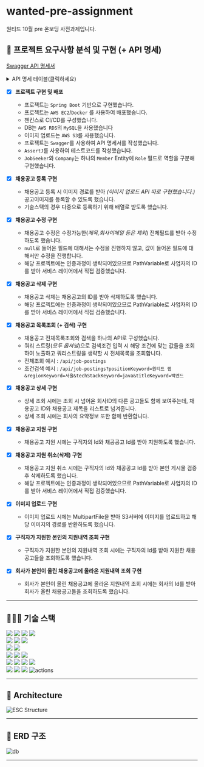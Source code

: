 # wanted-pre-assignment

원티드 10월 pre 온보딩 사전과제입니다.

## 📎 프로젝트 요구사항 분석 및 구현 (+ API 명세)

[Swagger API 명세서](http://3.38.74.180:8080/swagger-ui/index.html#)
<details>
<summary>API 명세 테이블(클릭하세요)</summary>
<table>
  <thead>
    <tr>
      <th>분류</th>
      <th>API</th>
      <th>Method</th>
      <th>Path</th>
      <th>Request</th>
      <th>Response</th>
      <th>Description</th>
    </tr>
  </thead>
  <tbody>
    <tr>
      <td>구직자 API</td>
      <td>내 지원목록조회</td>
      <td><code>GET</code></td>
      <td><code>/api/job-seekers/{memberId}</code></td>
      <td></td>
      <td>  
      <pre><code>
{
"applications": [
  {
    "jobPostingDto": {
      "companyName": "string",
      "country": "string",
      "email": "string",
      "id": 0,
      "imageUrl": "string",
      "position": "string",
      "region": "string",
      "reward": 0,
      "techStacks": ["string"],
      "title": "string"
    },
    "jobSeekerDto": {
      "email": "string",
      "name": "string",
      "phone": "string",
      "resumeImageUrl": "string"
    }
  }
]
        }
        </code></pre>
      </td>
      <td> 구직자 본인이 지원한 지원내역을 조회합니다. </td>
    </tr>
<tr>
      <td>이미지 API</td>
      <td>이미지 업로드</td>
      <td><code>POST</code></td>
      <td><code>/api/images</code></td>
      <td>MultiPartFile 업로드</td>
      <td>
      <pre><code>
{
  "imageUrl": "string"
}
      </code></pre>
      </td>
      <td> 이미지를 업로드하고 호스팅경로를 받습니다. </td>
    </tr>
<tr>
      <td>채용공고 API</td>
      <td>채용공고 등록</td>
      <td><code>POST</code></td>
      <td><code>/api/job-postings/member/{memberId}</code></td>
      <td>
      <pre><code>
{
  "companyEmail": "string",
  "content": "string",
  "imageUrl": "string",
  "position": "string",
  "reward": 0,
  "techStacks": [
    "string"
  ],
  "title": "string"
}
      </code></pre>
      </td>
      <td></td>
      <td> 채용공고를 등록합니다. </td>
    </tr>
     <tr>
      <td>채용공고 API</td>
      <td>채용공고 조회/검색</td>
      <td><code>GET</code></td>
      <td><code>/api/job-postings?positionKeyword={actualPositionKeyword}&regionKeyword={actualRegionKeyword}&techStackKeyword={actualTechStackKeyword}&titleKeyword={actualTitleKeyword}</code></td>
      <td></td>
      <td>
            <pre><code>
{
  "jobPostings": [
    {
      "companyName": "string",
      "country": "string",
      "email": "string",
      "id": 0,
      "imageUrl": "string",
      "position": "string",
      "region": "string",
      "reward": 0,
      "techStacks": [
        "string"
      ],
      "title": "string"
    }
  ]
}
      </code></pre>
      </td>
      <td> 채용공고 전체조회. 쿼리스트링은 옵셔널이며 입력될 경우 해당 검새어들로 필터링된 채용공고를 반환합니다. </td>
    </tr>     
      <tr>
      <td>채용공고 API</td>
      <td>채용공고 상세정보</td>
      <td><code>GET</code></td>
      <td><code>/api/job-postings/{jobPostingId}</code></td>
      <td></td>
      <td>
            <pre><code>
{
  "company": {
    "email": "string",
    "id": 0,
    "imageUrl": "string",
    "name": "string",
    "phone": "string"
  },
  "content": "string",
  "id": 0,
  "imageUrl": "string",
  "position": "string",
  "relations": [
    {
      "id": 0,
      "title": "string"
    }
  ],
  "reward": 0,
  "techStacks": [
    "string"
  ],
  "title": "string"
}
      </code></pre>
      </td>
      <td> 채용공고 상세정보.채용공고의 컨텐츠 및 연관 채용공고를 함께 반환합니다. </td>
    </tr><tr>
      <td>채용공고 API</td>
      <td>채용공고 삭제</td>
      <td><code>DELETE</code></td>
      <td><code>/api/job-postings/{jobPostingId}/member/{memberId}</code></td>
      <td></td>
      <td></td>
      <td> 채용공고 삭제(인증과정이 생략된 관계로 직접 ID를 받아 본인의 공고만 삭제) </td>
    </tr>
<tr>
      <td>채용공고 API</td>
      <td>채용공고 수정</td>
      <td><code>PATCH</code></td>
      <td><code>/api/job-postings/{jobPostingId}/member/{memberId}</code></td>
      <td><pre><code>
{
  "content": "string",
  "country": "string",
  "imageUrl": "string",
  "position": "string",
  "region": "string",
  "reward": 0,
  "techStacks": [
    "string"
  ],
  "title": "string"
}
</code></pre></td>
      <td></td>
      <td> 채용공고 삭제(인증과정이 생략된 관계로 직접 ID를 받아 본인의 공고만 삭제) </td>
    </tr>
<tr>
      <td>채용공고지원 API</td>
      <td>채용공고지원 등록</td>
      <td><code>POST</code></td>
      <td><code>/api/applications/job-posting/{jobPostingId}/member/{memberId}</code></td>
      <td></td>
      <td></td>
      <td> 채용공고지원 회원의 ID/채용공고의 ID를받아 등록하고 채용공고를 올린 회사계정에 이메일전송 </td>
    </tr><tr>
      <td>채용공고지원 API</td>
      <td>채용공고지원 취소</td>
      <td><code>DELETE</code></td>
      <td><code>/api/applications/{applicationId}/member/{memberId}</code></td>
      <td></td>
      <td></td>
      <td> 채용공고지원 을 삭제합니다.</td>
    </tr><tr>
      <td>채용기업 API</td>
      <td>내게 신청된 채용공고조회</td>
      <td><code>GET</code></td>
      <td><code>/api/companies/{companyId}/applications</code></td>
      <td></td>
      <td><pre><code>
{
  "applications": [
    {
      "jobPostingDto": {
        "companyName": "string",
        "country": "string",
        "email": "string",
        "id": 0,
        "imageUrl": "string",
        "position": "string",
        "region": "string",
        "reward": 0,
        "techStacks": [
          "string"
        ],
        "title": "string"
      },
      "jobSeekerDto": {
        "email": "string",
        "name": "string",
        "phone": "string",
        "resumeImageUrl": "string"
      }
    }
  ]
}
</code></pre></td>
      <td>본인회사에 요청된 채용공고지원 목록을 확인합니다.</td>
    </tr>
  </tbody>
</table>
</details>

- [x] **프로젝트 구현 및 배포**
    - 프로젝트는 `Spring Boot` 기반으로 구현했습니다.
    - 프로젝트는 `AWS EC2`/`Docker` 를 사용하여 배포했습니다.
    - 젠킨스로 CI/CD를 구성했습니다.
    - DB는 `AWS RDS`의 `MySQL`을 사용했습니다
    - 이미지 업로드는 `AWS S3`를 사용했습니다.
    - 프로젝트는 `Swagger`를 사용하여 API 명세서를 작성했습니다.
    - `AssertJ`를 사용하여 테스트코드를 작성했습니다.
    - `JobSeeker`와 `Company`는 하나의 `Member` Entity에 `Role` 필드로 역할을 구분해 구현했습니다.

- [x] **채용공고 등록 구현**
    - 채용공고 등록 시 이미지 경로를 받아 _(이미지 업로드 API 따로 구현했습니다.)_ 공고이미지를 등록할 수 있도록 했습니다.
    - 기술스택의 경우 다중으로 등록하기 위해 배열로 받도록 했습니다.


- [x] **채용공고 수정 구현**
    - 채용공고 수정은 수정가능한(_제목,회사이메일 등은 제외_) 전체필드를 받아 수정하도록 했습니다.
    - `null`로 들어온 필드에 대해서는 수정을 진행하지 않고, 값이 들어온 필드에 대해서만 수정을 진행합니다.
    - 해당 프로젝트에는 인증과정이 생략되어있으므로 PathVariable로 사업자의 ID를 받아 서비스 레이어에서
      직접 검증했습니다.


- [x] **채용공고 삭제 구현**
    - 채용공고 삭제는 채용공고의 ID를 받아 삭제하도록 했습니다.
    - 해당 프로젝트에는 인증과정이 생략되어있으므로 PathVariable로 사업자의 ID를 받아 서비스 레이어에서
      직접 검증했습니다.


- [x] **채용공고 목록조회 (+ 검색) 구현**
    - 채용공고 전체목록조회와 검색을 하나의 API로 구성했습니다.
    - 쿼리 스트링(_모두 옵셔널_)으로 검색조건 입력 시 해당 조건에 맞는 값들을 조회하여 노출하고 쿼리스트링을 생략할 시 전체목록을
      조회합니다.
    - 전체조회 예시 : `/api/job-postings`
    - 조건검색
      예시 : `/api/job-postings?positionKeyword=원티드 랩&regionKeyword=서울&techStackKeyword=java&titleKeyword=백엔드`


- [x] **채용공고 상세 구현**
    - 상세 조회 시에는 조회 시 넘어온 회사ID의 다른 공고들도 함께 보여주는데, 채용공고 ID와 채용공고 제목을 리스트로 넘겨줍니다.
    - 상세 조회 시에는 회사의 요약정보 또한 함께 반환합니다.


- [x] **채용공고 지원 구현**
    - 채용공고 지원 시에는 구직자의 Id와 채공공고 Id를 받아 지원하도록 했습니다.


- [x] **채용공고 지원 취소(삭제) 구현**
    - 채용공고 지원 취소 시에는 구직자의 Id와 채공공고 Id를 받아 본인 게시물 검증 후 삭제하도록 했습니다.
    - 해당 프로젝트에는 인증과정이 생략되어있으므로 PathVariable로 사업자의 ID를 받아 서비스 레이어에서
      직접 검증했습니다.


- [x] **이미지 업로드 구현**
    - 이미지 업로드 시에는 MultipartFile을 받아 S3서버에 이미지를 업로드하고 해당 이미지의 경로를 반환하도록 했습니다.


- [x] **구직자가 지원한 본인의 지원내역 조회 구현**
    - 구직자가 지원한 본인의 지원내역 조회 시에는 구직자의 Id를 받아 지원한 채용공고들을 조회하도록 했습니다.


- [x] **회사가 본인이 올린 채용공고에 올라온 지원내역 조회 구현**
    - 회사가 본인이 올린 채용공고에 올라온 지원내역 조회 시에는 회사의 Id를 받아 회사가 올린 채용공고들을 조회하도록 했습니다.

---

## 🧑🏻‍🔧 기술 스택

<img src="https://img.shields.io/badge/java-007396?&logo=java&logoColor=white"> <img src="https://img.shields.io/badge/spring-6DB33F?&logo=spring&logoColor=white"> <img src="https://img.shields.io/badge/Spring boot-6DB33F?&logo=Spring boot&logoColor=white"> <img src="https://img.shields.io/badge/gradle-02303A?&logo=gradle&logoColor=white">
<br>
<img src="https://img.shields.io/badge/Mysql-003545?&logo=mysql&logoColor=white">  <img src="https://img.shields.io/badge/Spring JPA-6DB33F?&logo=Spring JPA&logoColor=white">  <img src="https://img.shields.io/badge/SMTP-CC0000?&logo=Gmail&logoColor=white">
<br>
<img src="https://img.shields.io/badge/AssertJ-25A162?&logo=AssertJ&logoColor=white"> <img src="https://img.shields.io/badge/Mockito-008D62?&logo=Mockito&logoColor=white">
<br>
<img src="https://img.shields.io/badge/intellijidea-111144?&logo=intellijidea&logoColor=white"> <img src="https://img.shields.io/badge/postman-FF6C37?&logo=postman&logoColor=white"> <img src="https://img.shields.io/badge/swagger-85EA2D?&logo=swagger&logoColor=white">
<br>
<img src="https://img.shields.io/badge/aws-232F3E?&logo=amazonaws&logoColor=white"> <img src="https://img.shields.io/badge/ec2-FF9900?&logo=amazonec2&logoColor=white"> <img src="https://img.shields.io/badge/rds-527FFF?&logo=amazonrds&logoColor=white"> <img src="https://img.shields.io/badge/S3-569A31?&logo=amazons3&logoColor=white">
<br>
<image src="https://img.shields.io/badge/Docker-2496ED?&logo=Docker&logoColor=white"> <img src="https://img.shields.io/badge/github-181717?&logo=github&logoColor=white"> <img src="https://img.shields.io/badge/git-F05032?&logo=git&logoColor=white"> <img src="https://img.shields.io/badge/Jenkins-2088FF?&logo=Jenkins&logoColor=white" alt="actions"> 

---

## 🗼 Architecture

![ESC Structure](https://drive.google.com/uc?export=view&id=1OMARWyRi5ga0ln5Oy1uJDRg34eUzwCz8)

---

## 💽 ERD 구조

![db](https://drive.google.com/uc?export=view&id=1KcMUaCgzxuKKm3lV0vWZJYABxujSa7mS)

---


